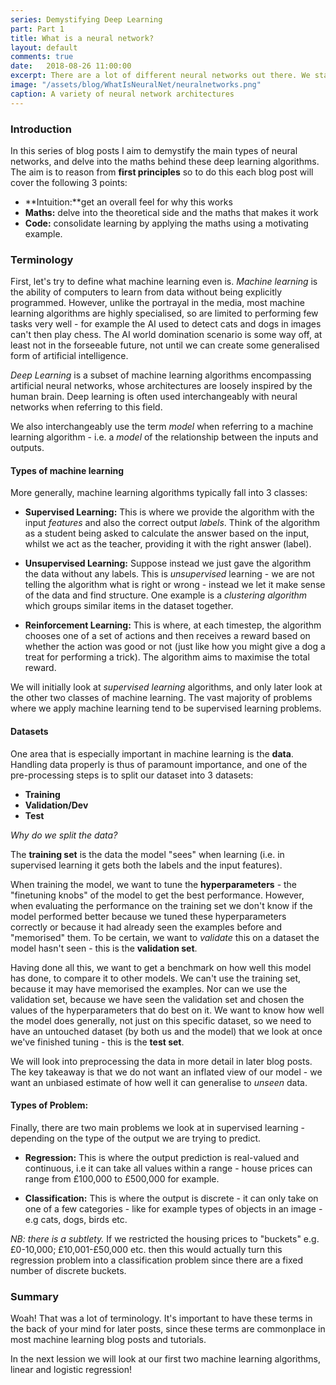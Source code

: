 ```yaml
---
series: Demystifying Deep Learning 
part: Part 1
title: What is a neural network?
layout: default
comments: true
date:   2018-08-26 11:00:00
excerpt: There are a lot of different neural networks out there. We start the series by breaking down commonly used terminology.
image: "/assets/blog/WhatIsNeuralNet/neuralnetworks.png"
caption: A variety of neural network architectures
---
```

### Introduction

In this series of blog posts I aim to demystify the main types of neural networks, and delve into the maths behind these deep learning algorithms. The aim is to reason from **first principles** so to do this each blog post will cover the following 3 points:

* **Intuition:**get an overall feel for why this works
* **Maths:** delve into the theoretical side and the maths that makes it work 
* **Code:** consolidate learning by applying the maths using a motivating example.

### Terminology 

First, let's try to define what machine learning even is. *Machine learning* is the ability of computers to learn from data without being explicitly programmed. However, unlike the portrayal in the media, most machine learning algorithms are highly specialised, so are limited to performing few tasks very well - for example the AI used to detect cats and dogs in images can't then play chess. The AI world domination scenario is some way off, at least not in the forseeable future, not until we can create some generalised form of artificial intelligence.

*Deep Learning* is a subset of machine learning algorithms encompassing artificial neural networks, whose
architectures are loosely inspired by the human brain. Deep learning is often used interchangeably with
neural networks when referring to this field. 

We also interchangeably use the term *model* when referring to a machine learning algorithm - i.e. a *model* of the relationship between the inputs and outputs.
#### Types of machine learning
More generally, machine learning algorithms typically fall into 3 classes:
* **Supervised Learning:** This is where we provide the algorithm with the input *features* and also the correct output *labels*. Think of the algorithm as a student being asked to calculate the answer based on the input, whilst we act as the teacher, providing it with the right answer (label).
        
*  **Unsupervised Learning:** Suppose instead we just gave the algorithm the data without any labels. This is *unsupervised* learning - we are not telling the algorithm what is right or wrong - instead we let it make sense of the data and find structure. One example is a *clustering algorithm* which groups similar items in the dataset together.

*  **Reinforcement Learning:** This is where, at each timestep, the algorithm chooses one of a set of actions and then receives a reward based on whether the action was good or not (just like how you might give a dog a treat for performing a trick). The algorithm aims to maximise the total reward.
    
We will initially look at *supervised learning* algorithms, and only later look at the other two classes of machine learning. The vast majority of problems where we apply machine learning tend to be supervised learning problems. 

#### Datasets


One area that is especially important in machine learning is the **data**. Handling data 
properly is thus of paramount importance, and one of the pre-processing steps is to split our dataset into 
3 datasets:

*  **Training** 
*  **Validation/Dev** 
*  **Test** 

*Why do we split the data?* 

The **training set** is the data the model "sees" when learning (i.e. in supervised learning it gets both the labels and the input features). 

When training the model, we want to tune the **hyperparameters** - the "finetuning knobs" of the model to get the best performance. However, when evaluating the performance on the training set we don't know if the model performed better because we tuned these hyperparameters correctly or because it had already seen the examples before and "memorised" them. To be certain, we want to *validate* this on a dataset the model hasn't seen - this is the **validation set**.

Having done all this, we want to get a benchmark on how well this model has done, to compare it to other models. We can't use the training set, because it may have memorised the examples. Nor can we use the validation set, because we have seen the validation set and chosen the values of the hyperparameters that do best on it. We want to know how well the model does generally, not just on this specific dataset, so we need to have an untouched dataset (by both us and the model) that we look at once we've finished tuning - this is the **test set**.

We will look into preprocessing the data in more detail in later blog posts. The key takeaway is that we do not want an inflated view of our model - we want an unbiased estimate of how well it can generalise to *unseen* data.

#### Types of Problem:

Finally, there are two main problems we look at in supervised learning - depending on the type of the output we are trying to predict.

* **Regression:** This is where the output prediction is real-valued and continuous, i.e it can take all values within a range - house prices can range from £100,000 to £500,000 for example.

* **Classification:** This is where the output is discrete - it can only take on one of a few categories - like for example types of objects in an image - e.g cats, dogs, birds etc. 

 *NB: there is a subtlety.* If we restricted the housing prices to "buckets" e.g. £0-10,000; £10,001-£50,000 etc. then this would actually turn this regression problem into a classification problem since there are a fixed number of discrete buckets.



### Summary 

Woah! That was a lot of terminology. It's important to have these terms in the back of your mind for later posts, since these terms are commonplace in most machine learning blog posts and tutorials.

In the next lession we will look at our first two machine learning algorithms, linear and logistic regression!

